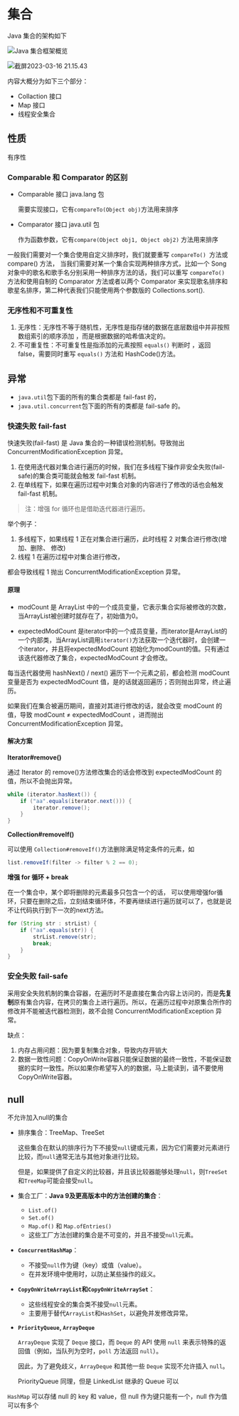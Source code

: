 # 集合

Java 集合的架构如下

![Java 集合框架概览](https://cdn.jsdelivr.net/gh/davidliuk/images@master/blog/java-collection-hierarchy.png)

![截屏2023-03-16 21.15.43](https://cdn.jsdelivr.net/gh/davidliuk/images@master/blog/%E6%88%AA%E5%B1%8F2023-03-16%2021.15.43.png)

内容大概分为如下三个部分：

- Collaction 接口
- Map 接口
- 线程安全集合

## 性质

有序性

### Comparable 和 Comparator 的区别

- Comparable 接口 java.lang 包

  需要实现接口，它有`compareTo(Object obj)`方法用来排序

- Comparator 接口 java.util 包

  作为函数参数，它有`compare(Object obj1, Object obj2)` 方法用来排序

一般我们需要对一个集合使用自定义排序时，我们就要重写 `compareTo() `方法或 compare() 方法， 当我们需要对某一个集合实现两种排序方式，比如一个 Song 对象中的歌名和歌手名分别采用一种排序方法的话，我们可以重写 `compareTo()` 方法和使用自制的 Comparator 方法或者以两个 Comparator 来实现歌名排序和歌星名排序，第二种代表我们只能使用两个参数版的 Collections.sort().

### 无序性和不可重复性

1. 无序性：无序性不等于随机性，无序性是指存储的数据在底层数组中并非按照数组索引的顺序添加 ，而是根据数据的哈希值决定的。
2. 不可重复性：不可重复性是指添加的元素按照 `equals()` 判断时 ，返回 false，需要同时重写 `equals()` 方法和 HashCode()方法。

## 异常

- `java.util`包下面的所有的集合类都是 fail-fast 的，
- `java.util.concurrent`包下面的所有的类都是 fail-safe 的。

### 快速失败 fail-fast

快速失败(fail-fast) 是 Java 集合的一种错误检测机制。导致抛出 ConcurrentModificationException 异常。 

1. 在使用迭代器对集合进行遍历的时候，我们在多线程下操作非安全失败(fail-safe)的集合类可能就会触发 fail-fast 机制。
2. 在单线程下，如果在遍历过程中对集合对象的内容进行了修改的话也会触发 fail-fast 机制。

> 注：增强 for 循环也是借助迭代器进行遍历。

举个例子：

1. 多线程下，如果线程 1 正在对集合进行遍历，此时线程 2 对集合进行修改(增加、删除、 修改)
2. 线程 1 在遍历过程中对集合进行修改，

都会导致线程 1 抛出 ConcurrentModificationException 异常。

#### 原理

- modCount 是 ArrayList 中的一个成员变量，它表示集合实际被修改的次数，当ArrayList被创建时就存在了，初始值为0。

- expectedModCount 是iterator中的一个成员变量，而iterator是ArrayList的一个内部类，当ArrayList调用`iterator()`方法获取一个迭代器时，会创建一个iterator，并且将expectedModCount 初始化为modCount的值。只有通过该迭代器修改了集合，expectedModCount 才会修改。

每当迭代器使用 hashNext() / next() 遍历下一个元素之前，都会检测 modCount 变量是否为 expectedModCount 值，是的话就返回遍历；否则抛出异常，终止遍历。

如果我们在集合被遍历期间，直接对其进行修改的话，就会改变 modCount 的值，导致 modCount ≠ expectedModCount ，进而抛出 ConcurrentModificationException 异常。

#### 解决方案

**Iterator#remove()**

通过 Iterator 的 remove()方法修改集合的话会修改到 expectedModCount 的值，所以不会抛出异常。

```java
while (iterator.hasNext()) {
    if ("aa".equals(iterator.next())) {
        iterator.remove();
    }
}
```

**Collection#removeIf()**

可以使用 `Collection#removeIf()`方法删除满足特定条件的元素，如

```java
list.removeIf(filter -> filter % 2 == 0);
```

**增强 for 循环 + break**

在一个集合中，某个即将删除的元素最多只包含一个的话， 可以使用增强for循环，只要在删除之后，立刻结束循环体，不要再继续进行遍历就可以了，也就是说不让代码执行到下一次的next方法。

```java
for (String str : strList) {
    if ("aa".equals(str)) {
        strList.remove(str);
        break;
    }
}
```

### 安全失败 fail-safe

采用安全失败机制的集合容器，在遍历时不是直接在集合内容上访问的，而是**先复制**原有集合内容，在拷⻉的集合上进行遍历。所以，在遍历过程中对原集合所作的修改并不能被迭代器检测到，故不会抛 ConcurrentModificationException 异常。

缺点：

1. 内存占用问题：因为要复制集合对象，导致内存开销大
2. 数据一致性问题：CopyOnWrite容器只能保证数据的最终一致性，不能保证数据的实时一致性。所以如果你希望写入的的数据，马上能读到，请不要使用CopyOnWrite容器。

## null

不允许加入null的集合

- 排序集合：TreeMap、TreeSet

  这些集合在默认的排序行为下不接受`null`键或元素，因为它们需要对元素进行比较，而`null`通常无法与其他对象进行比较。

  但是，如果提供了自定义的比较器，并且该比较器能够处理`null`，则`TreeSet`和`TreeMap`可能会接受`null`。

- 集合工厂：**Java 9及更高版本中的方法创建的集合**：

  - `List.of()`
  - `Set.of()`
  - `Map.of()` 和 `Map.ofEntries()`
  - 这些工厂方法创建的集合是不可变的，并且不接受`null`元素。

- **`ConcurrentHashMap`**：

  - 不接受`null`作为键（key）或值（value）。
  - 在并发环境中使用时，以防止某些操作的歧义。

- **`CopyOnWriteArrayList`和`CopyOnWriteArraySet`**：

  - 这些线程安全的集合类不接受`null`元素。
  - 主要用于替代`ArrayList`和`HashSet`，以避免并发修改异常。

- **`PriorityQueue`, `ArrayDeque`**

  `ArrayDeque` 实现了 `Deque` 接口，而 `Deque` 的 API 使用 `null` 来表示特殊的返回值（例如，当队列为空时，`poll` 方法返回 `null`）。

  因此，为了避免歧义，`ArrayDeque` 和其他一些 `Deque` 实现不允许插入 `null`。

  PriorityQueue 同理，但是 LinkedList 继承的 Queue 可以

`HashMap` 可以存储 null 的 key 和 value，但 null 作为键只能有一个，null 作为值可以有多个
